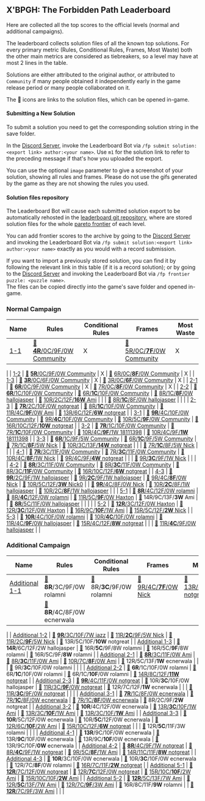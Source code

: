 ## X'BPGH: The Forbidden Path Leaderboard

Here are collected all the top scores to the official levels (normal and additional campaigns).

The leaderboard collects solution files of all the known top solutions.
For every primary metric (Rules, Conditional Rules, Frames, Most Waste) both the other main metrics are considered as tiebreakers,
so a level may have at most 2 lines in the table.

Solutions are either attributed to the original author, or attributed to `Community` if many people obtained it
independently early in the game release period or many people collaborated on it.

The 📄 icons are links to the solution files, which can be opened in-game.

#### Submitting a New Solution

To submit a solution you need to get the corresponding solution string in the save folder.

In the [Discord Server](https://discord.gg/98QNzdJ), invoke the Leaderboard Bot via `/fp submit solution:<export link> author:<your name>`.
Use `m1` for the solution link to refer to the preceding message if that's how you uploaded the export.

You can use the optional `image` parameter to give a screenshot of your solution, showing all rules and frames. Please do not use the gifs generated by the game as they are not showing the rules you used.

#### Solution files repository

The Leaderboard Bot will cause each submitted solution export to be automatically rehosted
in the [leaderboard git repository](https://github.com/lastcallbbs-community-developers/forbidden-path-leaderboard),
where are stored solution files for the whole [pareto frontier](https://en.wikipedia.org/wiki/Pareto_front) of each level.

You can add frontier scores to the archive by going to the [Discord Server](https://discord.gg/98QNzdJ)
and invoking the Leaderboard Bot via `/fp submit solution:<export link> author:<your name>` exactly as you would with a record submission.

If you want to import a previously stored solution, you can find it by following the relevant link in this table (if it is a record solution);
or by going to the [Discord Server](https://discord.gg/98QNzdJ) and invoking the Leaderboard Bot via `/fp frontier puzzle: <puzzle name>`.  
The files can be copied directly into the game's save folder and opened in-game.

### Normal Campaign

| Name | Rules | Conditional Rules | Frames | Most Waste
| ---  | ---  | --- | --- | ---
| [1-1](https://zlbb.faendir.com/fp/NORMAL_1_1) | [📄](https://raw.githubusercontent.com/lastcallbbs-community-developers/forbidden-path-leaderboard/master/NORMAL_CAMPAIGN/NORMAL_1_1/4R-0C-9F-0W.txt) [**4R**/0C/9F/0W Community](https://cdn.discordapp.com/attachments/993498640670785648/1018667735653306378/unknown.png) | X | [📄](https://raw.githubusercontent.com/lastcallbbs-community-developers/forbidden-path-leaderboard/master/NORMAL_CAMPAIGN/NORMAL_1_1/5R-0C-7F-0W.txt) [5R/0C/**7F**/0W Community](https://cdn.discordapp.com/attachments/993498640670785648/1018669616840572959/unknown.png) | X
|
| [1-2](https://zlbb.faendir.com/fp/NORMAL_1_2) | [📄](https://raw.githubusercontent.com/lastcallbbs-community-developers/forbidden-path-leaderboard/master/NORMAL_CAMPAIGN/NORMAL_1_2/5R-0C-9F-0W.txt) [**5R**/0C/9F/0W Community](https://cdn.discordapp.com/attachments/993498640670785648/1018670047171989514/unknown.png) | X | [📄](https://raw.githubusercontent.com/lastcallbbs-community-developers/forbidden-path-leaderboard/master/NORMAL_CAMPAIGN/NORMAL_1_2/6R-0C-8F-0W.txt) [6R/0C/**8F**/0W Community](https://cdn.discordapp.com/attachments/993498640670785648/1018670437321941013/unknown.png) | X
|
| [1-3](https://zlbb.faendir.com/fp/NORMAL_1_3) | [📄](https://raw.githubusercontent.com/lastcallbbs-community-developers/forbidden-path-leaderboard/master/NORMAL_CAMPAIGN/NORMAL_1_3/3R-0C-6F-0W.txt) [**3R**/0C/6F/0W Community](https://cdn.discordapp.com/attachments/993498640670785648/1018671659617632367/unknown.png) | X | [📄](https://raw.githubusercontent.com/lastcallbbs-community-developers/forbidden-path-leaderboard/master/NORMAL_CAMPAIGN/NORMAL_1_3/3R-0C-6F-0W.txt) [3R/0C/**6F**/0W Community](https://cdn.discordapp.com/attachments/993498640670785648/1018671659617632367/unknown.png) | X
|
| [2-1](https://zlbb.faendir.com/fp/NORMAL_2_1) | [📄](https://raw.githubusercontent.com/lastcallbbs-community-developers/forbidden-path-leaderboard/master/NORMAL_CAMPAIGN/NORMAL_2_1/6R-0C-9F-0W.txt) [**6R**/0C/9F/0W Community](https://cdn.discordapp.com/attachments/993498640670785648/1018672124178747422/unknown.png) | X | [📄](https://raw.githubusercontent.com/lastcallbbs-community-developers/forbidden-path-leaderboard/master/NORMAL_CAMPAIGN/NORMAL_2_1/7R-0C-8F-0W.txt) [7R/0C/**8F**/0W Community](https://cdn.discordapp.com/attachments/993498640670785648/1018672333864583289/unknown.png) | X
|
| [2-2](https://zlbb.faendir.com/fp/NORMAL_2_2) | [📄](https://raw.githubusercontent.com/lastcallbbs-community-developers/forbidden-path-leaderboard/master/NORMAL_CAMPAIGN/NORMAL_2_2/6R-1C-10F-0W.txt) [**6R**/1C/10F/0W Community](https://cdn.discordapp.com/attachments/993498640670785648/1018672653034332222/unknown.png) | [📄](https://raw.githubusercontent.com/lastcallbbs-community-developers/forbidden-path-leaderboard/master/NORMAL_CAMPAIGN/NORMAL_2_2/6R-1C-10F-0W.txt) [6R/**1C**/10F/0W Community](https://cdn.discordapp.com/attachments/993498640670785648/1018672653034332222/unknown.png) | [📄](https://raw.githubusercontent.com/lastcallbbs-community-developers/forbidden-path-leaderboard/master/NORMAL_CAMPAIGN/NORMAL_2_2/8R-1C-8F-0W.txt) [8R/1C/**8F**/0W hallojasper](https://cdn.discordapp.com/attachments/993498640670785648/1012090710293500105/20220824220254_1.jpg) | [📄](https://raw.githubusercontent.com/lastcallbbs-community-developers/forbidden-path-leaderboard/master/NORMAL_CAMPAIGN/NORMAL_2_2/10R-2C-12F-16W.txt) [10R/2C/12F/**16W** Ami](https://cdn.discordapp.com/attachments/993498640670785648/1012059813674496050/lol.jpg)
|  |  | [📄](https://raw.githubusercontent.com/lastcallbbs-community-developers/forbidden-path-leaderboard/master/NORMAL_CAMPAIGN/NORMAL_2_2/8R-1C-8F-0W.txt) [8R/**1C**/8F/0W hallojasper](https://cdn.discordapp.com/attachments/993498640670785648/1012090710293500105/20220824220254_1.jpg) |  |
|
| [2-3](https://zlbb.faendir.com/fp/NORMAL_2_3) | [📄](https://raw.githubusercontent.com/lastcallbbs-community-developers/forbidden-path-leaderboard/master/NORMAL_CAMPAIGN/NORMAL_2_3/7R-2C-10F-0W.txt) [**7R**/2C/10F/0W notgreat](https://cdn.discordapp.com/attachments/993498640670785648/1020134466716450868/unknown.png) | [📄](https://raw.githubusercontent.com/lastcallbbs-community-developers/forbidden-path-leaderboard/master/NORMAL_CAMPAIGN/NORMAL_2_3/8R-1C-10F-0W.txt) [8R/**1C**/10F/0W Community](https://cdn.discordapp.com/attachments/993498640670785648/1018673308801187950/unknown.png) | [📄](https://raw.githubusercontent.com/lastcallbbs-community-developers/forbidden-path-leaderboard/master/NORMAL_CAMPAIGN/NORMAL_2_3/11R-4C-9F-0W.txt) [11R/4C/**9F**/0W Ami](https://cdn.discordapp.com/attachments/993498640670785648/1014195471901794396/hi.jpg) | [📄](https://raw.githubusercontent.com/lastcallbbs-community-developers/forbidden-path-leaderboard/master/NORMAL_CAMPAIGN/NORMAL_2_3/13R-6C-12F-6W.txt) [13R/6C/12F/**6W** notgreat](https://cdn.discordapp.com/attachments/993498640670785648/1022645332057788516/unknown.png)
|
| [3-1](https://zlbb.faendir.com/fp/NORMAL_3_1) | [📄](https://raw.githubusercontent.com/lastcallbbs-community-developers/forbidden-path-leaderboard/master/NORMAL_CAMPAIGN/NORMAL_3_1/9R-4C-10F-0W.txt) [**9R**/4C/10F/0W Community](https://cdn.discordapp.com/attachments/993498640670785648/1018674029051269190/unknown.png) | [📄](https://raw.githubusercontent.com/lastcallbbs-community-developers/forbidden-path-leaderboard/master/NORMAL_CAMPAIGN/NORMAL_3_1/9R-4C-10F-0W.txt) [9R/**4C**/10F/0W Community](https://cdn.discordapp.com/attachments/993498640670785648/1018674029051269190/unknown.png) | [📄](https://raw.githubusercontent.com/lastcallbbs-community-developers/forbidden-path-leaderboard/master/NORMAL_CAMPAIGN/NORMAL_3_1/10R-5C-9F-0W.txt) [10R/5C/**9F**/0W Community](https://cdn.discordapp.com/attachments/993498640670785648/1019582365879779478/ez.jpg) | [📄](https://raw.githubusercontent.com/lastcallbbs-community-developers/forbidden-path-leaderboard/master/NORMAL_CAMPAIGN/NORMAL_3_1/16R-10C-12F-10W.txt) [16R/10C/12F/**10W** notgreat](https://cdn.discordapp.com/attachments/993498640670785648/1020132098809540628/unknown.png)
|
| [3-2](https://zlbb.faendir.com/fp/NORMAL_3_2) | [📄](https://raw.githubusercontent.com/lastcallbbs-community-developers/forbidden-path-leaderboard/master/NORMAL_CAMPAIGN/NORMAL_3_2/7R-1C-10F-0W.txt) [**7R**/1C/10F/0W Community](https://cdn.discordapp.com/attachments/993498640670785648/1018674434346864680/unknown.png) | [📄](https://raw.githubusercontent.com/lastcallbbs-community-developers/forbidden-path-leaderboard/master/NORMAL_CAMPAIGN/NORMAL_3_2/7R-1C-10F-0W.txt) [7R/**1C**/10F/0W Community](https://cdn.discordapp.com/attachments/993498640670785648/1018674434346864680/unknown.png) | [📄](https://raw.githubusercontent.com/lastcallbbs-community-developers/forbidden-path-leaderboard/master/NORMAL_CAMPAIGN/NORMAL_3_2/10R-4C-9F-1W.txt) [10R/4C/**9F**/1W 18111398](https://cdn.discordapp.com/attachments/993498640670785648/1018678232784048148/unknown.png) | [📄](https://raw.githubusercontent.com/lastcallbbs-community-developers/forbidden-path-leaderboard/master/NORMAL_CAMPAIGN/NORMAL_3_2/10R-4C-9F-1W.txt) [10R/4C/9F/**1W** 18111398](https://cdn.discordapp.com/attachments/993498640670785648/1018678232784048148/unknown.png)
|
| [3-3](https://zlbb.faendir.com/fp/NORMAL_3_3) | [📄](https://raw.githubusercontent.com/lastcallbbs-community-developers/forbidden-path-leaderboard/master/NORMAL_CAMPAIGN/NORMAL_3_3/6R-1C-9F-5W.txt) [**6R**/1C/9F/5W Community](https://cdn.discordapp.com/attachments/993498640670785648/1018674776392335460/unknown.png) | [📄](https://raw.githubusercontent.com/lastcallbbs-community-developers/forbidden-path-leaderboard/master/NORMAL_CAMPAIGN/NORMAL_3_3/6R-1C-9F-5W.txt) [6R/**1C**/9F/5W Community](https://cdn.discordapp.com/attachments/993498640670785648/1018674776392335460/unknown.png) | [📄](https://raw.githubusercontent.com/lastcallbbs-community-developers/forbidden-path-leaderboard/master/NORMAL_CAMPAIGN/NORMAL_3_3/7R-1C-8F-5W.txt) [7R/1C/**8F**/5W Nick](https://cdn.discordapp.com/attachments/986727505501245560/1011775206802600006/SPOILER_20220824010921_1.jpg) | [📄](https://raw.githubusercontent.com/lastcallbbs-community-developers/forbidden-path-leaderboard/master/NORMAL_CAMPAIGN/NORMAL_3_3/10R-3C-13F-14W.txt) [10R/3C/13F/**14W** notgreat](https://cdn.discordapp.com/attachments/993498640670785648/1013744419691835402/unknown.png)
|  |  | [📄](https://raw.githubusercontent.com/lastcallbbs-community-developers/forbidden-path-leaderboard/master/NORMAL_CAMPAIGN/NORMAL_3_3/7R-1C-8F-5W.txt) [7R/**1C**/8F/5W Nick](https://cdn.discordapp.com/attachments/986727505501245560/1011775206802600006/SPOILER_20220824010921_1.jpg) |  |
|
| [4-1](https://zlbb.faendir.com/fp/NORMAL_4_1) | [📄](https://raw.githubusercontent.com/lastcallbbs-community-developers/forbidden-path-leaderboard/master/NORMAL_CAMPAIGN/NORMAL_4_1/7R-3C-11F-0W.txt) [**7R**/3C/11F/0W Community](https://cdn.discordapp.com/attachments/993498640670785648/1018685103481831494/unknown.png) | [📄](https://raw.githubusercontent.com/lastcallbbs-community-developers/forbidden-path-leaderboard/master/NORMAL_CAMPAIGN/NORMAL_4_1/7R-3C-11F-0W.txt) [7R/**3C**/11F/0W Community](https://cdn.discordapp.com/attachments/993498640670785648/1018685103481831494/unknown.png) | [📄](https://raw.githubusercontent.com/lastcallbbs-community-developers/forbidden-path-leaderboard/master/NORMAL_CAMPAIGN/NORMAL_4_1/10R-4C-8F-1W.txt) [10R/4C/**8F**/1W Nick](https://cdn.discordapp.com/attachments/993498640670785648/1013240515338178610/20220828021532_1.jpg) | [📄](https://raw.githubusercontent.com/lastcallbbs-community-developers/forbidden-path-leaderboard/master/NORMAL_CAMPAIGN/NORMAL_4_1/9R-4C-9F-4W.txt) [9R/4C/9F/**4W** notgreat](https://cdn.discordapp.com/attachments/993498640670785648/1022647368987971684/unknown.png)
|  |  | [📄](https://raw.githubusercontent.com/lastcallbbs-community-developers/forbidden-path-leaderboard/master/NORMAL_CAMPAIGN/NORMAL_4_1/9R-3C-9F-1W.txt) [9R/**3C**/9F/1W Nick](https://cdn.discordapp.com/attachments/993498640670785648/1013236575624233101/20220828015847_1.jpg) |  |
|
| [4-2](https://zlbb.faendir.com/fp/NORMAL_4_2) | [📄](https://raw.githubusercontent.com/lastcallbbs-community-developers/forbidden-path-leaderboard/master/NORMAL_CAMPAIGN/NORMAL_4_2/8R-3C-11F-0W.txt) [**8R**/3C/11F/0W Community](https://cdn.discordapp.com/attachments/993498640670785648/1018681627880214569/unknown.png) | [📄](https://raw.githubusercontent.com/lastcallbbs-community-developers/forbidden-path-leaderboard/master/NORMAL_CAMPAIGN/NORMAL_4_2/8R-3C-11F-0W.txt) [8R/**3C**/11F/0W Community](https://cdn.discordapp.com/attachments/993498640670785648/1018681627880214569/unknown.png) | [📄](https://raw.githubusercontent.com/lastcallbbs-community-developers/forbidden-path-leaderboard/master/NORMAL_CAMPAIGN/NORMAL_4_2/8R-3C-11F-0W.txt) [8R/3C/**11F**/0W Community](https://cdn.discordapp.com/attachments/993498640670785648/1018681627880214569/unknown.png) | [📄](https://raw.githubusercontent.com/lastcallbbs-community-developers/forbidden-path-leaderboard/master/NORMAL_CAMPAIGN/NORMAL_4_2/16R-10C-12F-6W.txt) [16R/10C/12F/**6W** notgreat](https://cdn.discordapp.com/attachments/993498640670785648/1022654132433195099/unknown.png)
|
| [4-3](https://zlbb.faendir.com/fp/NORMAL_4_3) | [📄](https://raw.githubusercontent.com/lastcallbbs-community-developers/forbidden-path-leaderboard/master/NORMAL_CAMPAIGN/NORMAL_4_3/9R-2C-9F-1W.txt) [**9R**/2C/9F/1W hallojasper](https://cdn.discordapp.com/attachments/993498640670785648/1019032623407968266/unknown.png) | [📄](https://raw.githubusercontent.com/lastcallbbs-community-developers/forbidden-path-leaderboard/master/NORMAL_CAMPAIGN/NORMAL_4_3/9R-2C-9F-1W.txt) [9R/**2C**/9F/1W hallojasper](https://cdn.discordapp.com/attachments/993498640670785648/1019032623407968266/unknown.png) | [📄](https://raw.githubusercontent.com/lastcallbbs-community-developers/forbidden-path-leaderboard/master/NORMAL_CAMPAIGN/NORMAL_4_3/9R-4C-8F-0W.txt) [9R/4C/**8F**/0W Nick](https://cdn.discordapp.com/attachments/993498640670785648/1012712791905402911/20220826151804_1.jpg) | [📄](https://raw.githubusercontent.com/lastcallbbs-community-developers/forbidden-path-leaderboard/master/NORMAL_CAMPAIGN/NORMAL_4_3/10R-5C-12F-3W.txt) [10R/5C/12F/**3W** Nick0](https://cdn.discordapp.com/attachments/986727505501245560/1011997650515660820/SPOILER_20220824155639_1.jpg)
|  | [📄](https://raw.githubusercontent.com/lastcallbbs-community-developers/forbidden-path-leaderboard/master/NORMAL_CAMPAIGN/NORMAL_4_3/9R-4C-8F-0W.txt) [**9R**/4C/8F/0W Nick](https://cdn.discordapp.com/attachments/993498640670785648/1012712791905402911/20220826151804_1.jpg) | [📄](https://raw.githubusercontent.com/lastcallbbs-community-developers/forbidden-path-leaderboard/master/NORMAL_CAMPAIGN/NORMAL_4_3/10R-2C-8F-1W.txt) [10R/**2C**/8F/1W hallojasper](https://cdn.discordapp.com/attachments/993498640670785648/1012160895335542834/20220825024523_1.jpg) | [📄](https://raw.githubusercontent.com/lastcallbbs-community-developers/forbidden-path-leaderboard/master/NORMAL_CAMPAIGN/NORMAL_4_3/10R-2C-8F-1W.txt) [10R/2C/**8F**/1W hallojasper](https://cdn.discordapp.com/attachments/993498640670785648/1012160895335542834/20220825024523_1.jpg) |
|
| [5-1](https://zlbb.faendir.com/fp/NORMAL_5_1) | [📄](https://raw.githubusercontent.com/lastcallbbs-community-developers/forbidden-path-leaderboard/master/NORMAL_CAMPAIGN/NORMAL_5_1/8R-4C-12F-0W.txt) [**8R**/4C/12F/0W rolamni](https://cdn.discordapp.com/attachments/993498640670785648/1019025324610162779/unknown.png) | [📄](https://raw.githubusercontent.com/lastcallbbs-community-developers/forbidden-path-leaderboard/master/NORMAL_CAMPAIGN/NORMAL_5_1/8R-4C-12F-0W.txt) [8R/**4C**/12F/0W rolamni](https://cdn.discordapp.com/attachments/993498640670785648/1019025324610162779/unknown.png) | [📄](https://raw.githubusercontent.com/lastcallbbs-community-developers/forbidden-path-leaderboard/master/NORMAL_CAMPAIGN/NORMAL_5_1/11R-5C-9F-0W.txt) [11R/5C/**9F**/0W Haxton](https://cdn.discordapp.com/attachments/993498640670785648/1019043243972886589/unknown.png) | [📄](https://raw.githubusercontent.com/lastcallbbs-community-developers/forbidden-path-leaderboard/master/NORMAL_CAMPAIGN/NORMAL_5_1/14R-9C-13F-3W.txt) 14R/9C/13F/**3W** Ami
|  | [📄](https://raw.githubusercontent.com/lastcallbbs-community-developers/forbidden-path-leaderboard/master/NORMAL_CAMPAIGN/NORMAL_5_1/8R-5C-11F-0W.txt) [**8R**/5C/11F/0W hallojasper](https://cdn.discordapp.com/attachments/993498640670785648/1019041566637183037/unknown.png) |  |  |
|
| [5-2](https://zlbb.faendir.com/fp/NORMAL_5_2) | [📄](https://raw.githubusercontent.com/lastcallbbs-community-developers/forbidden-path-leaderboard/master/NORMAL_CAMPAIGN/NORMAL_5_2/12R-3C-12F-0W.txt) [**12R**/3C/12F/0W Haxton](https://cdn.discordapp.com/attachments/993498640670785648/1019027652536975441/unknown.png) | [📄](https://raw.githubusercontent.com/lastcallbbs-community-developers/forbidden-path-leaderboard/master/NORMAL_CAMPAIGN/NORMAL_5_2/12R-3C-12F-0W.txt) [12R/**3C**/12F/0W Haxton](https://cdn.discordapp.com/attachments/993498640670785648/1019027652536975441/unknown.png) | [📄](https://raw.githubusercontent.com/lastcallbbs-community-developers/forbidden-path-leaderboard/master/NORMAL_CAMPAIGN/NORMAL_5_2/16R-9C-10F-1W.txt) [16R/9C/**10F**/1W Ami](https://cdn.discordapp.com/attachments/993498640670785648/1019716419065229423/074f1613368d07b8.jpg) | [📄](https://raw.githubusercontent.com/lastcallbbs-community-developers/forbidden-path-leaderboard/master/NORMAL_CAMPAIGN/NORMAL_5_2/15R-5C-12F-2W.txt) [15R/5C/12F/**2W** Nick](https://cdn.discordapp.com/attachments/993498640670785648/1012814666357030922/20220826220027_1.jpg)
|
| [5-3](https://zlbb.faendir.com/fp/NORMAL_5_3) | [📄](https://raw.githubusercontent.com/lastcallbbs-community-developers/forbidden-path-leaderboard/master/NORMAL_CAMPAIGN/NORMAL_5_3/10R-4C-10F-0W.txt) [**10R**/4C/10F/0W rolamni](https://cdn.discordapp.com/attachments/993498640670785648/1019031281889181726/unknown.png) | [📄](https://raw.githubusercontent.com/lastcallbbs-community-developers/forbidden-path-leaderboard/master/NORMAL_CAMPAIGN/NORMAL_5_3/10R-4C-10F-0W.txt) [10R/**4C**/10F/0W rolamni](https://cdn.discordapp.com/attachments/993498640670785648/1019031281889181726/unknown.png) | [📄](https://raw.githubusercontent.com/lastcallbbs-community-developers/forbidden-path-leaderboard/master/NORMAL_CAMPAIGN/NORMAL_5_3/11R-4C-9F-0W.txt) [11R/4C/**9F**/0W hallojasper](https://cdn.discordapp.com/attachments/993498640670785648/1019035529628635156/unknown.png) | [📄](https://raw.githubusercontent.com/lastcallbbs-community-developers/forbidden-path-leaderboard/master/NORMAL_CAMPAIGN/NORMAL_5_3/15R-4C-12F-8W.txt) [15R/4C/12F/**8W** notgreat](https://cdn.discordapp.com/attachments/993498640670785648/1023395570146082834/unknown.png)
|  |  | [📄](https://raw.githubusercontent.com/lastcallbbs-community-developers/forbidden-path-leaderboard/master/NORMAL_CAMPAIGN/NORMAL_5_3/11R-4C-9F-0W.txt) [11R/**4C**/9F/0W hallojasper](https://cdn.discordapp.com/attachments/993498640670785648/1019035529628635156/unknown.png) |  |

### Additional Campaign

| Name | Rules | Conditional Rules | Frames | Most Waste
| ---  | ---  | --- | --- | ---
| [Additional 1-1](https://zlbb.faendir.com/fp/ADDITIONAL_1_1) | [📄](https://raw.githubusercontent.com/lastcallbbs-community-developers/forbidden-path-leaderboard/master/ADDITIONAL_CAMPAIGN/ADDITIONAL_1_1/8R-3C-9F-0W.txt) **8R**/3C/9F/0W rolamni | [📄](https://raw.githubusercontent.com/lastcallbbs-community-developers/forbidden-path-leaderboard/master/ADDITIONAL_CAMPAIGN/ADDITIONAL_1_1/8R-3C-9F-0W.txt) 8R/**3C**/9F/0W rolamni | [📄](https://raw.githubusercontent.com/lastcallbbs-community-developers/forbidden-path-leaderboard/master/ADDITIONAL_CAMPAIGN/ADDITIONAL_1_1/9R-4C-7F-0W.txt) [9R/4C/**7F**/0W Nick](https://cdn.discordapp.com/attachments/993498640670785648/1012874941873520750/20220827020229_1.jpg) | [📄](https://raw.githubusercontent.com/lastcallbbs-community-developers/forbidden-path-leaderboard/master/ADDITIONAL_CAMPAIGN/ADDITIONAL_1_1/13R-8C-11F-11W.txt) [13R/8C/11F/**11W** notgreat](https://cdn.discordapp.com/attachments/993498640670785648/1023398055602573322/unknown.png)
|  | [📄](https://raw.githubusercontent.com/lastcallbbs-community-developers/forbidden-path-leaderboard/master/ADDITIONAL_CAMPAIGN/ADDITIONAL_1_1/8R-4C-8F-0W.txt) **8R**/4C/8F/0W ecnerwala |  |  |
|
| [Additional 1-2](https://zlbb.faendir.com/fp/ADDITIONAL_1_2) | [📄](https://raw.githubusercontent.com/lastcallbbs-community-developers/forbidden-path-leaderboard/master/ADDITIONAL_CAMPAIGN/ADDITIONAL_1_2/9R-3C-10F-7W.txt) [**9R**/3C/10F/7W jazz](https://cdn.discordapp.com/attachments/986727505501245560/1013017687238115328/SPOILER_forgotten_additional_1-2.png) | [📄](https://raw.githubusercontent.com/lastcallbbs-community-developers/forbidden-path-leaderboard/master/ADDITIONAL_CAMPAIGN/ADDITIONAL_1_2/11R-2C-9F-5W.txt) [11R/**2C**/9F/5W Nick](https://cdn.discordapp.com/attachments/993498640670785648/1012877860127641712/20220827021410_1.jpg) | [📄](https://raw.githubusercontent.com/lastcallbbs-community-developers/forbidden-path-leaderboard/master/ADDITIONAL_CAMPAIGN/ADDITIONAL_1_2/11R-2C-9F-5W.txt) [11R/2C/**9F**/5W Nick](https://cdn.discordapp.com/attachments/993498640670785648/1012877860127641712/20220827021410_1.jpg) | [📄](https://raw.githubusercontent.com/lastcallbbs-community-developers/forbidden-path-leaderboard/master/ADDITIONAL_CAMPAIGN/ADDITIONAL_1_2/13R-5C-10F-10W.txt) 13R/5C/10F/**10W** notgreat
|
| [Additional 1-3](https://zlbb.faendir.com/fp/ADDITIONAL_1_3) | [📄](https://raw.githubusercontent.com/lastcallbbs-community-developers/forbidden-path-leaderboard/master/ADDITIONAL_CAMPAIGN/ADDITIONAL_1_3/14R-6C-12F-2W.txt) **14R**/6C/12F/2W hallojasper | [📄](https://raw.githubusercontent.com/lastcallbbs-community-developers/forbidden-path-leaderboard/master/ADDITIONAL_CAMPAIGN/ADDITIONAL_1_3/16R-5C-9F-8W.txt) 16R/**5C**/9F/8W rolamni | [📄](https://raw.githubusercontent.com/lastcallbbs-community-developers/forbidden-path-leaderboard/master/ADDITIONAL_CAMPAIGN/ADDITIONAL_1_3/16R-5C-9F-8W.txt) 16R/5C/**9F**/8W rolamni | [📄](https://raw.githubusercontent.com/lastcallbbs-community-developers/forbidden-path-leaderboard/master/ADDITIONAL_CAMPAIGN/ADDITIONAL_1_3/16R-5C-9F-8W.txt) 16R/5C/9F/**8W** rolamni
|
| [Additional 2-1](https://zlbb.faendir.com/fp/ADDITIONAL_2_1) | [📄](https://raw.githubusercontent.com/lastcallbbs-community-developers/forbidden-path-leaderboard/master/ADDITIONAL_CAMPAIGN/ADDITIONAL_2_1/8R-3C-11F-0W.txt) [**8R**/3C/11F/0W Ami](https://cdn.discordapp.com/attachments/993498640670785648/1012752287996846111/ethan2.jpg) | [📄](https://raw.githubusercontent.com/lastcallbbs-community-developers/forbidden-path-leaderboard/master/ADDITIONAL_CAMPAIGN/ADDITIONAL_2_1/8R-3C-11F-0W.txt) [8R/**3C**/11F/0W Ami](https://cdn.discordapp.com/attachments/993498640670785648/1012752287996846111/ethan2.jpg) | [📄](https://raw.githubusercontent.com/lastcallbbs-community-developers/forbidden-path-leaderboard/master/ADDITIONAL_CAMPAIGN/ADDITIONAL_2_1/10R-7C-8F-0W.txt) [10R/7C/**8F**/0W Ami](https://cdn.discordapp.com/attachments/993498640670785648/1012739078715883550/ethan.jpg) | [📄](https://raw.githubusercontent.com/lastcallbbs-community-developers/forbidden-path-leaderboard/master/ADDITIONAL_CAMPAIGN/ADDITIONAL_2_1/12R-5C-13F-1W.txt) 12R/5C/13F/**1W** ecnerwala
|  |  | [📄](https://raw.githubusercontent.com/lastcallbbs-community-developers/forbidden-path-leaderboard/master/ADDITIONAL_CAMPAIGN/ADDITIONAL_2_1/9R-3C-10F-0W.txt) 9R/**3C**/10F/0W rolamni |  |
|
| [Additional 2-2](https://zlbb.faendir.com/fp/ADDITIONAL_2_2) | [📄](https://raw.githubusercontent.com/lastcallbbs-community-developers/forbidden-path-leaderboard/master/ADDITIONAL_CAMPAIGN/ADDITIONAL_2_2/6R-1C-10F-0W.txt) **6R**/1C/10F/0W rolamni | [📄](https://raw.githubusercontent.com/lastcallbbs-community-developers/forbidden-path-leaderboard/master/ADDITIONAL_CAMPAIGN/ADDITIONAL_2_2/6R-1C-10F-0W.txt) 6R/**1C**/10F/0W rolamni | [📄](https://raw.githubusercontent.com/lastcallbbs-community-developers/forbidden-path-leaderboard/master/ADDITIONAL_CAMPAIGN/ADDITIONAL_2_2/6R-1C-10F-0W.txt) 6R/1C/**10F**/0W rolamni | [📄](https://raw.githubusercontent.com/lastcallbbs-community-developers/forbidden-path-leaderboard/master/ADDITIONAL_CAMPAIGN/ADDITIONAL_2_2/14R-8C-12F-11W.txt) [14R/8C/12F/**11W** notgreat](https://cdn.discordapp.com/attachments/993498640670785648/1026676647455379549/unknown.png)
|
| [Additional 2-3](https://zlbb.faendir.com/fp/ADDITIONAL_2_3) | [📄](https://raw.githubusercontent.com/lastcallbbs-community-developers/forbidden-path-leaderboard/master/ADDITIONAL_CAMPAIGN/ADDITIONAL_2_3/9R-4C-11F-0W.txt) [**9R**/4C/11F/0W notgreat](https://cdn.discordapp.com/attachments/993498640670785648/1020181001072279632/unknown.png) | [📄](https://raw.githubusercontent.com/lastcallbbs-community-developers/forbidden-path-leaderboard/master/ADDITIONAL_CAMPAIGN/ADDITIONAL_2_3/10R-3C-10F-0W.txt) 10R/**3C**/10F/0W hallojasper | [📄](https://raw.githubusercontent.com/lastcallbbs-community-developers/forbidden-path-leaderboard/master/ADDITIONAL_CAMPAIGN/ADDITIONAL_2_3/11R-3C-9F-0W.txt) [11R/3C/**9F**/0W notgreat](https://cdn.discordapp.com/attachments/993498640670785648/1021365103704145990/unknown.png) | [📄](https://raw.githubusercontent.com/lastcallbbs-community-developers/forbidden-path-leaderboard/master/ADDITIONAL_CAMPAIGN/ADDITIONAL_2_3/12R-7C-12F-1W.txt) 12R/7C/12F/**1W** ecnerwala
|  |  | [📄](https://raw.githubusercontent.com/lastcallbbs-community-developers/forbidden-path-leaderboard/master/ADDITIONAL_CAMPAIGN/ADDITIONAL_2_3/11R-3C-9F-0W.txt) [11R/**3C**/9F/0W notgreat](https://cdn.discordapp.com/attachments/993498640670785648/1021365103704145990/unknown.png) |  |
|
| [Additional 3-1](https://zlbb.faendir.com/fp/ADDITIONAL_3_1) | [📄](https://raw.githubusercontent.com/lastcallbbs-community-developers/forbidden-path-leaderboard/master/ADDITIONAL_CAMPAIGN/ADDITIONAL_3_1/7R-1C-8F-0W.txt) [**7R**/1C/8F/0W ecnerwala](https://media.discordapp.net/attachments/993498640670785648/999862688949743696/SPOILER_2022-07-21-221607_maim.png) | [📄](https://raw.githubusercontent.com/lastcallbbs-community-developers/forbidden-path-leaderboard/master/ADDITIONAL_CAMPAIGN/ADDITIONAL_3_1/7R-1C-8F-0W.txt) [7R/**1C**/8F/0W ecnerwala](https://media.discordapp.net/attachments/993498640670785648/999862688949743696/SPOILER_2022-07-21-221607_maim.png) | [📄](https://raw.githubusercontent.com/lastcallbbs-community-developers/forbidden-path-leaderboard/master/ADDITIONAL_CAMPAIGN/ADDITIONAL_3_1/7R-1C-8F-0W.txt) [7R/1C/**8F**/0W ecnerwala](https://media.discordapp.net/attachments/993498640670785648/999862688949743696/SPOILER_2022-07-21-221607_maim.png) | [📄](https://raw.githubusercontent.com/lastcallbbs-community-developers/forbidden-path-leaderboard/master/ADDITIONAL_CAMPAIGN/ADDITIONAL_3_1/8R-2C-9F-2W.txt) 8R/2C/9F/**2W** notgreat
|
| [Additional 3-2](https://zlbb.faendir.com/fp/ADDITIONAL_3_2) | [📄](https://raw.githubusercontent.com/lastcallbbs-community-developers/forbidden-path-leaderboard/master/ADDITIONAL_CAMPAIGN/ADDITIONAL_3_2/10R-4C-12F-0W.txt) **10R**/4C/12F/0W ecnerwala | [📄](https://raw.githubusercontent.com/lastcallbbs-community-developers/forbidden-path-leaderboard/master/ADDITIONAL_CAMPAIGN/ADDITIONAL_3_2/13R-3C-10F-1W.txt) [13R/**3C**/10F/1W Ami](https://cdn.discordapp.com/attachments/993498640670785648/1012720900132581446/quinn.jpg) | [📄](https://raw.githubusercontent.com/lastcallbbs-community-developers/forbidden-path-leaderboard/master/ADDITIONAL_CAMPAIGN/ADDITIONAL_3_2/13R-3C-10F-1W.txt) [13R/3C/**10F**/1W Ami](https://cdn.discordapp.com/attachments/993498640670785648/1012720900132581446/quinn.jpg) | [📄](https://raw.githubusercontent.com/lastcallbbs-community-developers/forbidden-path-leaderboard/master/ADDITIONAL_CAMPAIGN/ADDITIONAL_3_2/13R-3C-10F-1W.txt) [13R/3C/10F/**1W** Ami](https://cdn.discordapp.com/attachments/993498640670785648/1012720900132581446/quinn.jpg)
|
| [Additional 3-3](https://zlbb.faendir.com/fp/ADDITIONAL_3_3) | [📄](https://raw.githubusercontent.com/lastcallbbs-community-developers/forbidden-path-leaderboard/master/ADDITIONAL_CAMPAIGN/ADDITIONAL_3_3/10R-5C-12F-0W.txt) **10R**/5C/12F/0W ecnerwala | [📄](https://raw.githubusercontent.com/lastcallbbs-community-developers/forbidden-path-leaderboard/master/ADDITIONAL_CAMPAIGN/ADDITIONAL_3_3/10R-5C-12F-0W.txt) 10R/**5C**/12F/0W ecnerwala | [📄](https://raw.githubusercontent.com/lastcallbbs-community-developers/forbidden-path-leaderboard/master/ADDITIONAL_CAMPAIGN/ADDITIONAL_3_3/12R-6C-10F-2W.txt) [12R/6C/**10F**/2W Ami](https://cdn.discordapp.com/attachments/993498640670785648/1019042625388548166/maddux.jpg) | [📄](https://raw.githubusercontent.com/lastcallbbs-community-developers/forbidden-path-leaderboard/master/ADDITIONAL_CAMPAIGN/ADDITIONAL_3_3/15R-10C-12F-6W.txt) [15R/10C/12F/**6W** notgreat](https://cdn.discordapp.com/attachments/993498640670785648/1013722019935830046/unknown.png)
|  |  | [📄](https://raw.githubusercontent.com/lastcallbbs-community-developers/forbidden-path-leaderboard/master/ADDITIONAL_CAMPAIGN/ADDITIONAL_3_3/12R-5C-11F-3W.txt) 12R/**5C**/11F/3W rolamni |  |
|
| [Additional 4-1](https://zlbb.faendir.com/fp/ADDITIONAL_4_1) | [📄](https://raw.githubusercontent.com/lastcallbbs-community-developers/forbidden-path-leaderboard/master/ADDITIONAL_CAMPAIGN/ADDITIONAL_4_1/13R-9C-10F-0W.txt) **13R**/9C/10F/0W ecnerwala | [📄](https://raw.githubusercontent.com/lastcallbbs-community-developers/forbidden-path-leaderboard/master/ADDITIONAL_CAMPAIGN/ADDITIONAL_4_1/13R-9C-10F-0W.txt) 13R/**9C**/10F/0W ecnerwala | [📄](https://raw.githubusercontent.com/lastcallbbs-community-developers/forbidden-path-leaderboard/master/ADDITIONAL_CAMPAIGN/ADDITIONAL_4_1/13R-9C-10F-0W.txt) 13R/9C/**10F**/0W ecnerwala | [📄](https://raw.githubusercontent.com/lastcallbbs-community-developers/forbidden-path-leaderboard/master/ADDITIONAL_CAMPAIGN/ADDITIONAL_4_1/13R-9C-10F-0W.txt) 13R/9C/10F/**0W** ecnerwala
|
| [Additional 4-2](https://zlbb.faendir.com/fp/ADDITIONAL_4_2) | [📄](https://raw.githubusercontent.com/lastcallbbs-community-developers/forbidden-path-leaderboard/master/ADDITIONAL_CAMPAIGN/ADDITIONAL_4_2/8R-4C-9F-1W.txt) [**8R**/4C/9F/1W notgreat](https://cdn.discordapp.com/attachments/993498640670785648/1021365940883030046/unknown.png) | [📄](https://raw.githubusercontent.com/lastcallbbs-community-developers/forbidden-path-leaderboard/master/ADDITIONAL_CAMPAIGN/ADDITIONAL_4_2/8R-4C-9F-1W.txt) [8R/**4C**/9F/1W notgreat](https://cdn.discordapp.com/attachments/993498640670785648/1021365940883030046/unknown.png) | [📄](https://raw.githubusercontent.com/lastcallbbs-community-developers/forbidden-path-leaderboard/master/ADDITIONAL_CAMPAIGN/ADDITIONAL_4_2/9R-5C-8F-1W.txt) [9R/5C/**8F**/1W Ami](https://cdn.discordapp.com/attachments/993498640670785648/1013077795645181952/jelly.jpg) | [📄](https://raw.githubusercontent.com/lastcallbbs-community-developers/forbidden-path-leaderboard/master/ADDITIONAL_CAMPAIGN/ADDITIONAL_4_2/14R-11C-11F-8W.txt) [14R/11C/11F/**8W** notgreat](https://cdn.discordapp.com/attachments/993498640670785648/1013714686635671632/unknown.png)
|
| [Additional 4-3](https://zlbb.faendir.com/fp/ADDITIONAL_4_3) | [📄](https://raw.githubusercontent.com/lastcallbbs-community-developers/forbidden-path-leaderboard/master/ADDITIONAL_CAMPAIGN/ADDITIONAL_4_3/10R-3C-10F-0W.txt) **10R**/3C/10F/0W ecnerwala | [📄](https://raw.githubusercontent.com/lastcallbbs-community-developers/forbidden-path-leaderboard/master/ADDITIONAL_CAMPAIGN/ADDITIONAL_4_3/10R-3C-10F-0W.txt) 10R/**3C**/10F/0W ecnerwala | [📄](https://raw.githubusercontent.com/lastcallbbs-community-developers/forbidden-path-leaderboard/master/ADDITIONAL_CAMPAIGN/ADDITIONAL_4_3/12R-7C-8F-0W.txt) 12R/7C/**8F**/0W rolamni | [📄](https://raw.githubusercontent.com/lastcallbbs-community-developers/forbidden-path-leaderboard/master/ADDITIONAL_CAMPAIGN/ADDITIONAL_4_3/16R-7C-11F-2W.txt) [16R/7C/11F/**2W** notgreat](https://cdn.discordapp.com/attachments/993498640670785648/1026702682515320904/unknown.png)
|
| [Additional 5-1](https://zlbb.faendir.com/fp/ADDITIONAL_5_1) | [📄](https://raw.githubusercontent.com/lastcallbbs-community-developers/forbidden-path-leaderboard/master/ADDITIONAL_CAMPAIGN/ADDITIONAL_5_1/12R-7C-12F-0W.txt) [**12R**/7C/12F/0W notgreat](https://cdn.discordapp.com/attachments/993498640670785648/1020155052876365875/unknown.png) | [📄](https://raw.githubusercontent.com/lastcallbbs-community-developers/forbidden-path-leaderboard/master/ADDITIONAL_CAMPAIGN/ADDITIONAL_5_1/12R-7C-12F-0W.txt) [12R/**7C**/12F/0W notgreat](https://cdn.discordapp.com/attachments/993498640670785648/1020155052876365875/unknown.png) | [📄](https://raw.githubusercontent.com/lastcallbbs-community-developers/forbidden-path-leaderboard/master/ADDITIONAL_CAMPAIGN/ADDITIONAL_5_1/15R-10C-10F-2W.txt) [15R/10C/**10F**/2W Ami](https://cdn.discordapp.com/attachments/993498640670785648/1012041394786947162/10.jpg) | [📄](https://raw.githubusercontent.com/lastcallbbs-community-developers/forbidden-path-leaderboard/master/ADDITIONAL_CAMPAIGN/ADDITIONAL_5_1/15R-10C-10F-2W.txt) [15R/10C/10F/**2W** Ami](https://cdn.discordapp.com/attachments/993498640670785648/1012041394786947162/10.jpg)
|
| [Additional 5-2](https://zlbb.faendir.com/fp/ADDITIONAL_5_2) | [📄](https://raw.githubusercontent.com/lastcallbbs-community-developers/forbidden-path-leaderboard/master/ADDITIONAL_CAMPAIGN/ADDITIONAL_5_2/12R-5C-13F-7W.txt) [**12R**/5C/13F/7W Ami](https://i.imgur.com/azGuJSK.jpg) | [📄](https://raw.githubusercontent.com/lastcallbbs-community-developers/forbidden-path-leaderboard/master/ADDITIONAL_CAMPAIGN/ADDITIONAL_5_2/12R-5C-13F-7W.txt) [12R/**5C**/13F/7W Ami](https://i.imgur.com/azGuJSK.jpg) | [📄](https://raw.githubusercontent.com/lastcallbbs-community-developers/forbidden-path-leaderboard/master/ADDITIONAL_CAMPAIGN/ADDITIONAL_5_2/12R-7C-9F-3W.txt) [12R/7C/**9F**/3W Ami](https://i.imgur.com/w7griL7.jpg) | [📄](https://raw.githubusercontent.com/lastcallbbs-community-developers/forbidden-path-leaderboard/master/ADDITIONAL_CAMPAIGN/ADDITIONAL_5_2/16R-8C-11F-9W.txt) 16R/8C/11F/**9W** rolamni
|  | [📄](https://raw.githubusercontent.com/lastcallbbs-community-developers/forbidden-path-leaderboard/master/ADDITIONAL_CAMPAIGN/ADDITIONAL_5_2/12R-7C-9F-3W.txt) [**12R**/7C/9F/3W Ami](https://i.imgur.com/w7griL7.jpg) |  |  |
